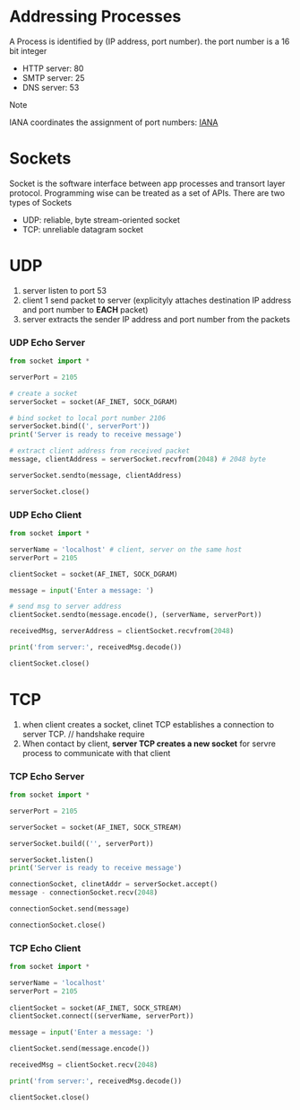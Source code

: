 # Addressing Processes
A Process is identified by (IP address, port number). the port number is a 16 bit integer
* HTTP server: 80
* SMTP server: 25
* DNS server: 53 

> [!NOTE]
> IANA coordinates the assignment of port numbers: [IANA](http://www.iana.org/assignments/service-names-port-numbers/service-names-port-numbers.xhtml) 

# Sockets
Socket is the software interface between app processes and transort layer protocol.
Programming wise can be treated as a set of APIs. There are two types of Sockets
* UDP: reliable, byte stream-oriented socket
* TCP: unreliable datagram socket

# UDP
1. server listen to port 53 
2. client 1 send packet to server (explicityly attaches destination IP address and 
port number to **EACH** packet)
3. server extracts the sender IP address and port number from the packets

### UDP Echo Server
```python
from socket import *

serverPort = 2105

# create a socket
serverSocket = socket(AF_INET, SOCK_DGRAM)

# bind socket to local port number 2106
serverSocket.bind((', serverPort'))
print('Server is ready to receive message')

# extract client address from received packet
message, clientAddress = serverSocket.recvfrom(2048) # 2048 byte

serverSocket.sendto(message, clientAddress)

serverSocket.close()
```

### UDP Echo Client 
```python
from socket import *

serverName = 'localhost' # client, server on the same host
serverPort = 2105

clientSocket = socket(AF_INET, SOCK_DGRAM)

message = input('Enter a message: ')

# send msg to server address
clientSocket.sendto(message.encode(), (serverName, serverPort))

receivedMsg, serverAddress = clientSocket.recvfrom(2048)

print('from server:', receivedMsg.decode())

clientSocket.close()
```

# TCP
1. when client creates a socket, clinet TCP establishes a connection to server TCP. // handshake require
2. When contact by client, **server TCP creates a new socket** for servre process to communicate 
    with that client

### TCP Echo Server 
```python
from socket import *

serverPort = 2105

serverSocket = socket(AF_INET, SOCK_STREAM)

serverSocket.build(('', serverPort))

serverSocket.listen()
print('Server is ready to receive message')

connectionSocket, clinetAddr = serverSocket.accept()
message - connectionSocket.recv(2048)

connectionSocket.send(message)

connectionSocket.close()
```

### TCP Echo Client
```python
from socket import *

serverName = 'localhost'
serverPort = 2105 
 
clientSocket = socket(AF_INET, SOCK_STREAM)
clientSocket.connect((serverName, serverPort))

message = input('Enter a message: ')

clientSocket.send(message.encode())

receivedMsg = clientSocket.recv(2048)

print('from server:', receivedMsg.decode())

clientSocket.close()
```
